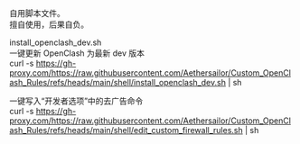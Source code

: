 自用脚本文件。  
擅自使用，后果自负。  


install_openclash_dev.sh  
一键更新 OpenClash 为最新 dev 版本  
curl -s https://gh-proxy.com/https://raw.githubusercontent.com/Aethersailor/Custom_OpenClash_Rules/refs/heads/main/shell/install_openclash_dev.sh | sh
  
一键写入“开发者选项”中的去广告命令  
curl -s https://gh-proxy.com/https://raw.githubusercontent.com/Aethersailor/Custom_OpenClash_Rules/refs/heads/main/shell/edit_custom_firewall_rules.sh | sh
